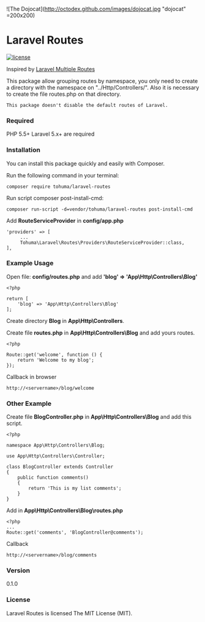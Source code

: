 ![The Dojocat](http://octodex.github.com/images/dojocat.jpg "dojocat" =200x200)

# Laravel Routes

[![license](https://img.shields.io/github/license/mashape/apistatus.svg?maxAge=2592000)]()

Inspired by [Laravel Multiple Routes](http://laravel-tricks.com/tricks/laravel-5-multiple-routes-files)

This package allow grouping routes by namespace, you only need to create a directory with the namespace on "../Http/Controllers/". Also it is necessary to create the file routes.php on that directory.

`This package doesn't disable the default routes of Laravel.`

### Required

PHP 5.5+ Laravel 5.x+ are required

### Installation
You can install this package quickly and easily with Composer.

Run the following command in your terminal:

```
composer require tohuma/laravel-routes
```

Run script composer post-install-cmd:

```
composer run-script -d=vendor/tohuma/laravel-routes post-install-cmd
```

Add **RouteServiceProvider** in **config/app.php**

``` 
'providers' => [
     ...
     Tohuma\Laravel\Routes\Providers\RouteServiceProvider::class,
],
``` 

### Example Usage

Open file: **config/routes.php** and add **'blog' => 'App\Http\Controllers\Blog'**

``` 
<?php

return [
	'blog' => 'App\Http\Controllers\Blog'
];
``` 

Create directory **Blog** in **App\Http\Controllers**.

Create file **routes.php** in **App\Http\Controllers\Blog** and add yours routes.

``` 
<?php

Route::get('welcome', function () {
    return 'Welcome to my blog';
});

```

Callback in browser

``` 
http://<servername>/blog/welcome

```

### Other Example

Create file **BlogController.php** in **App\Http\Controllers\Blog** and add this script.

``` 
<?php

namespace App\Http\Controllers\Blog;

use App\Http\Controllers\Controller;

class BlogController extends Controller
{
	public function comments()
	{
		return 'This is my list comments';
	}
}

```

Add in **App\Http\Controllers\Blog\routes.php**

``` 
<?php
...
Route::get('comments', 'BlogController@comments'); 
``` 

Callback

``` 
http://<servername>/blog/comments

```

### Version
0.1.0

### License
Laravel Routes is licensed The MIT License (MIT).

